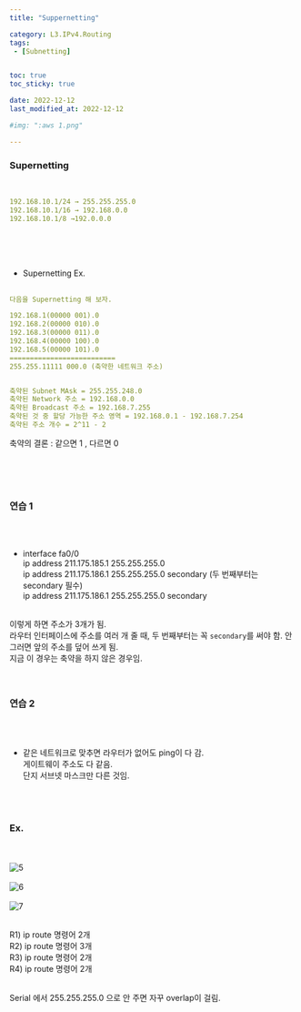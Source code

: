 ```yaml
---
title: "Suppernetting"

category: L3.IPv4.Routing
tags:
 - [Subnetting]


toc: true
toc_sticky: true

date: 2022-12-12
last_modified_at: 2022-12-12

#img: ":aws 1.png"

---
```


<!-- outline-start -->


### Supernetting
<br/>

```yaml
192.168.10.1/24 → 255.255.255.0
192.168.10.1/16 → 192.168.0.0
192.168.10.1/8 →192.0.0.0
```
<br/><br/><br/>

- Supernetting Ex.
<br/><br/>

```yaml
다음을 Supernetting 해 보자.

192.168.1(00000 001).0
192.168.2(00000 010).0
192.168.3(00000 011).0
192.168.4(00000 100).0
192.168.5(00000 101).0
==========================
255.255.11111 000.0 (축약한 네트워크 주소)


축약된 Subnet MAsk = 255.255.248.0
축약된 Network 주소 = 192.168.0.0
축약된 Broadcast 주소 = 192.168.7.255
축약된 것 중 할당 가능한 주소 영역 = 192.168.0.1 - 192.168.7.254
축약된 주소 개수 = 2^11 - 2
```
축약의 결론 : 같으면 1 , 다르면 0

<br/><br/><br/>


### 연습 1
<br/><br/>
- interface fa0/0<br/>
ip address 211.175.185.1 255.255.255.0<br/>
ip address 211.175.186.1 255.255.255.0 secondary (두 번째부터는 secondary 필수)<br/>
ip address 211.175.186.1 255.255.255.0 secondary<br/><br/>

이렇게 하면 주소가 3개가 됨.<br/>
라우터 인터페이스에 주소를 여러 개 줄 때, 두 번째부터는 꼭 `secondary`를 써야 함. 안 그러면 앞의 주소를 덮어 쓰게 됨.<br/>
지금 이 경우는 축약을 하지 않은 경우임.<br/><br/><br/>


### 연습 2
<br/><br/>
- 같은 네트워크로 맞추면 라우터가 없어도 ping이 다 감.<br/>
게이트웨이 주소도 다 같음.<br/>
단지 서브넷 마스크만 다른 것임.<br/>
<br/><br/><br/>


### Ex.
<br/><br/>
![5](https://user-images.githubusercontent.com/117553252/211530355-7356f4ee-c8fb-43a0-83d7-3b58d3e99580.png)
<br/><br/>
![6](https://user-images.githubusercontent.com/117553252/211530357-0931d66a-7597-4959-89eb-9be68abfc59c.png)
<br/><br/>
![7](https://user-images.githubusercontent.com/117553252/211530353-6eb987fe-7f97-4886-bbd5-5816694f984d.png)
<br/><br/>

R1) ip route 명령어 2개<br/>
R2) ip route 명령어 3개<br/>
R3) ip route 명령어 2개<br/>
R4) ip route 명령어 2개<br/><br/>

Serial 에서 255.255.255.0 으로 안 주면 자꾸 overlap이 걸림.<br/>